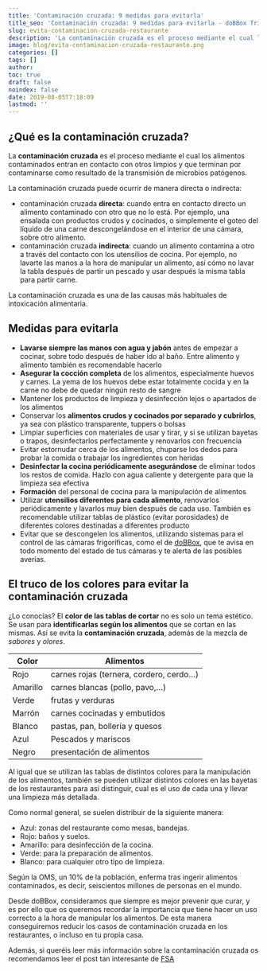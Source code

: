 ```yaml
---
title: 'Contaminación cruzada: 9 medidas para evitarla'
title_seo: 'Contaminación cruzada: 9 medidas para evitarla - doBBox frío'
slug: evita-contaminacion-cruzada-restaurante
description: 'La contaminación cruzada es el proceso mediante el cual los alimentos contaminados entran en contacto con otros limpios y que terminan por contaminarse como'
image: blog/evita-contaminacion-cruzada-restaurante.png
categories: []
tags: []
author: 
toc: true
draft: false
noindex: false
date: 2019-08-05T7:18:09
lastmod: ''
---
```


## ¿Qué es la contaminación cruzada?

La **contaminación cruzada** es el proceso mediante el cual los alimentos contaminados entran en contacto con otros limpios y que terminan por contaminarse como resultado de la transmisión de microbios patógenos.

La contaminación cruzada puede ocurrir de manera directa o indirecta:

- contaminación cruzada **directa**: cuando entra en contacto directo un alimento contaminado con otro que no lo está. Por ejemplo, una ensalada con productos crudos y cocinados, o simplemente el goteo del líquido de una carne descongelándose en el interior de una cámara, sobre otro alimento.
- contaminación cruzada **indirecta**: cuando un alimento contamina a otro a través del contacto con los utensilios de cocina. Por ejemplo, no lavarte las manos a la hora de manipular un alimento, así cómo no lavar la tabla después de partir un pescado y usar después la misma tabla para partir carne.

La contaminación cruzada es una de las causas más habituales de intoxicación alimentaria.

## Medidas para evitarla

- **Lavarse siempre las manos con agua y jabón** antes de empezar a cocinar, sobre todo después de haber ido al baño. Entre alimento y alimento también es recomendable hacerlo
- **Asegurar la cocción completa** de los alimentos, especialmente huevos y carnes. La yema de los huevos debe estar totalmente cocida y en la carne no debe de quedar ningún resto de sangre
- Mantener los productos de limpieza y desinfección lejos o apartados de los alimentos
- Conservar los **alimentos crudos y cocinados por separado y cubrirlos**, ya sea con plástico transparente, tuppers o bolsas
- Limpiar superficies con materiales de usar y tirar, y si se utilizan bayetas o trapos, desinfectarlos perfectamente y renovarlos con frecuencia
- Evitar estornudar cerca de los alimentos, chuparse los dedos para probar la comida o trabajar los ingredientes con heridas
- **Desinfectar la cocina periódicamente asegurándose** de eliminar todos los restos de comida. Hazlo con agua caliente y detergente para que la limpieza sea efectiva
- **Formación** del personal de cocina para la manipulación de alimentos
- Utilizar **utensilios diferentes para cada alimento**, renovarlos periódicamente y lavarlos muy bien después de cada uso. También es recomendable utilizar tablas de plástico (evitar porosidades) de diferentes colores destinadas a diferentes producto
- Evitar que se descongelen los alimentos, utilizando sistemas para el control de las cámaras frigoríficas, como el de [doBBox](/), que te avisa en todo momento del estado de tus cámaras y te alerta de las posibles averías.

## **El truco de los colores para evitar la contaminación** cruzada

¿Lo conocías? El **color de las tablas de cortar** no es solo un tema estético. Se usan para **identificarlas según los alimentos** que se cortan en las mismas. Así se evita la **contaminación cruzada**, además de la mezcla de _sabores_ y _olores_.

| Color | Alimentos |
| ----- | --------- |
| Rojo | carnes rojas (ternera, cordero, cerdo…) |
| Amarillo | carnes blancas (pollo, pavo,…) |
| Verde | frutas y verduras |
| Marrón | carnes cocinadas y embutidos |
| Blanco | pastas, pan, bollería y quesos |
| Azul | Pescados y mariscos |
| Negro | presentación de alimentos |

Al igual que se utilizan las tablas de distintos colores para la manipulación de los alimentos, también se pueden utilizar distintos colores en las bayetas de los restaurantes para así distinguir, cual es el uso de cada una y llevar una limpieza más detallada.

Como normal general, se suelen distribuir de la siguiente manera:

- Azul: zonas del restaurante como mesas, bandejas.
- Rojo: baños y suelos.
- Amarillo: para desinfección de la cocina.
- Verde: para la preparación de alimentos.
- Blanco: para cualquier otro tipo de limpieza.

Según la OMS, un 10% de la población, enferma tras ingerir alimentos contaminados, es decir, seiscientos millones de personas en el mundo.

Desde doBBox, consideramos que siempre es mejor prevenir que curar, y es por ello que os queremos recordar la importancia que tiene hacer un uso correcto a la hora de manipular los alimentos. De esta manera conseguiremos reducir los casos de contaminación cruzada en los restaurantes, o incluso en tu propia casa.

Además, si queréis leer más información sobre la contaminación cruzada os recomendamos leer el post tan interesante de [FSA](https://funsapa.org/blog/contaminacion-cruzada-alergia-latex/)